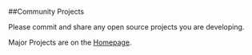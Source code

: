 ##Community Projects

Please commit and share any open source projects you are developing.

Major Projects are on the [Homepage](/index.html).